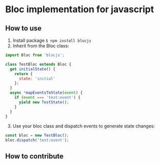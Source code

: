 # Bloc implementation for javascript

## How to use

1. Install package `$ npm install blocjs`
2. Inherit from the Bloc class:

```javascript
import Bloc from 'blocjs';

class TestBloc extends Bloc {
  get initialState() {
    return {
      state: 'initial'
    };
  }
  async *mapEventsToState(event) {
    if (event === 'test:event') {
      yield new TestState();
    }
  }
}
```

3. Use your bloc class and dispatch events to generate state changes:

```javascript
const bloc = new TestBloc();
bloc.dispatch('test:event');
```

## How to contribute
